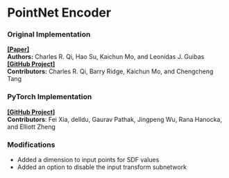 # PointNet Encoder

### Original Implementation
**[[Paper]](https://arxiv.org/abs/1612.00593)**<br>
**Authors:** Charles R. Qi, Hao Su, Kaichun Mo, and Leonidas J. Guibas<br>
**[[GitHub Project]](https://github.com/charlesq34/pointnet)**<br>
**Contributors:** Charles R. Qi, Barry Ridge, Kaichun Mo, and Chengcheng Tang


### PyTorch Implementation
**[[GitHub Project]](https://github.com/fxia22/pointnet.pytorch)**<br>
**Contributors**: Fei Xia, delldu, Gaurav Pathak, Jingpeng Wu, Rana Hanocka, and Elliott Zheng


### Modifications
* Added a dimension to input points for SDF values
* Added an option to disable the input transform subnetwork